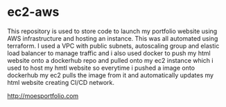 # ec2-aws
This repository is used to store code to launch my portfolio website using AWS infrastructure and hosting an instance. This was all automated using terraform. 
I used a VPC with public subnets, autoscaling group and elastic load balancer to manage traffic and i also used docker to push my html website onto a dockerhub repo and pulled onto my ec2 instance which i used to host my hmtl website so everytime i pushed a image onto dockerhub my ec2 pulls the image from it and automatically updates my html website creating CI/CD network.



http://moesportfolio.com
